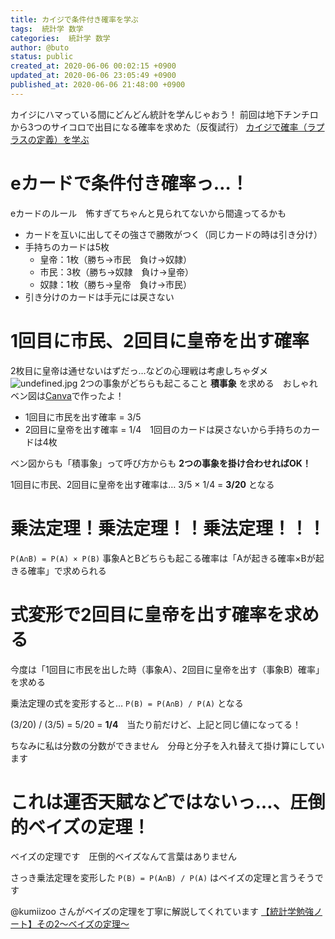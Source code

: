 ```yaml
---
title: カイジで条件付き確率を学ぶ
tags:  統計学 数学
categories:  統計学 数学
author: @buto
status: public
created_at: 2020-06-06 00:02:15 +0900
updated_at: 2020-06-06 23:05:49 +0900
published_at: 2020-06-06 21:48:00 +0900
---
```

カイジにハマっている間にどんどん統計を学んじゃおう！
前回は地下チンチロから3つのサイコロで出目になる確率を求めた（反復試行）
[カイジで確率（ラプラスの定義）を学ぶ](https://buto.qrunch.io/entries/XG82h4b4vKdaghn3)

# eカードで条件付き確率っ…！
eカードのルール　怖すぎてちゃんと見られてないから間違ってるかも
- カードを互いに出してその強さで勝敗がつく（同じカードの時は引き分け）
- 手持ちのカードは5枚
    - 皇帝：1枚（勝ち→市民　負け→奴隷）
    - 市民：3枚（勝ち→奴隷　負け→皇帝）
    - 奴隷：1枚（勝ち→皇帝　負け→市民）
- 引き分けのカードは手元には戻さない

# 1回目に市民、2回目に皇帝を出す確率
2枚目に皇帝は通せないはずだっ…などの心理戦は考慮しちゃダメ
![undefined.jpg](https://s3.qrunch.io/f5900a7002f3b5c74baa0d2a2f43375a.jpg)
2つの事象がどちらも起こること **積事象** を求める　おしゃれベン図は[Canva](https://www.canva.com)で作ったよ！
- 1回目に市民を出す確率 = 3/5
- 2回目に皇帝を出す確率 = 1/4　1回目のカードは戻さないから手持ちのカードは4枚

ベン図からも「積事象」って呼び方からも **2つの事象を掛け合わせればOK！**

1回目に市民、2回目に皇帝を出す確率は…
3/5 × 1/4 = **3/20** となる

# 乗法定理！乗法定理！！乗法定理！！！
`P(A∩B) = P(A) × P(B)`
事象AとBどちらも起こる確率は「Aが起きる確率×Bが起きる確率」で求められる

# 式変形で2回目に皇帝を出す確率を求める
今度は「1回目に市民を出した時（事象A）、2回目に皇帝を出す（事象B）確率」を求める

乗法定理の式を変形すると…
`P(B) = P(A∩B) / P(A)` となる

(3/20) / (3/5) = 5/20 = **1/4**　当たり前だけど、上記と同じ値になってる！

ちなみに私は分数の分数ができません　分母と分子を入れ替えて掛け算にしています

# これは運否天賦などではないっ…、圧倒的ベイズの定理！
ベイズの定理です　圧倒的ベイズなんて言葉はありません

さっき乗法定理を変形した `P(B) = P(A∩B) / P(A)` はベイズの定理と言うそうです

@kumiizoo さんがベイズの定理を丁寧に解説してくれています
[【統計学勉強ノート】その2〜ベイズの定理〜](https://kumiizoo.qrunch.io/entries/Bs8X0nGeB6d3cpng)
